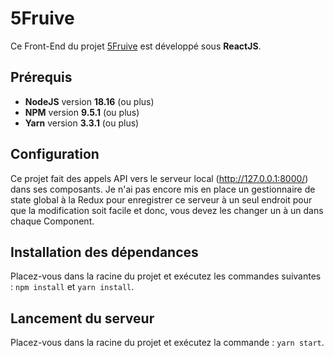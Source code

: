 # 5Fruive

Ce Front-End du projet [5Fruive](https://github.com/GimmyR/5fruive) est développé sous **ReactJS**.

## Prérequis

* **NodeJS** version **18.16** (ou plus)
* **NPM** version **9.5.1** (ou plus)
* **Yarn** version **3.3.1** (ou plus)

## Configuration

Ce projet fait des appels API vers le serveur local (http://127.0.0.1:8000/) dans ses composants. Je n'ai pas encore mis en place un gestionnaire de state global à la Redux pour enregistrer ce serveur à un seul endroit pour que la modification soit facile et donc, vous devez les changer un à un dans chaque Component.

## Installation des dépendances

Placez-vous dans la racine du projet et exécutez les commandes suivantes : `npm install` et `yarn install`.

## Lancement du serveur

Placez-vous dans la racine du projet et exécutez la commande : `yarn start`.